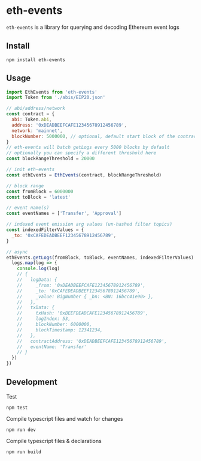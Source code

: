 # eth-events

`eth-events` is a library for querying and decoding Ethereum event logs

## Install

    npm install eth-events

## Usage

```js
import EthEvents from 'eth-events'
import Token from './abis/EIP20.json'

// abi/address/network
const contract = {
  abi: Token.abi,
  address: '0xDEADBEEFCAFE12345678912456789',
  network: 'mainnet',
  blockNumber: 5000000, // optional, default start block of the contract to query
}
// eth-events will batch getLogs every 5000 blocks by default
// optionally you can specify a different threshold here
const blockRangeThreshold = 20000

// init eth-events
const ethEvents = EthEvents(contract, blockRangeThreshold)

// block range
const fromBlock = 6000000
const toBlock = 'latest'

// event name(s)
const eventNames = ['Transfer', 'Approval']

// indexed event emission arg values (un-hashed filter topics)
const indexedFilterValues = {
  _to: '0xCAFEDEADBEEF12345678912456789',
}

// async
ethEvents.getLogs(fromBlock, toBlock, eventNames, indexedFilterValues).then(logs => {
  logs.map(log => {
    console.log(log)
    // {
    //   logData: {
    //     _from: '0xDEADBEEFCAFE12345678912456789',
    //     _to: '0xCAFEDEADBEEF12345678912456789',
    //     _value: BigNumber { _bn: <BN: 16bcc41e90> },
    //   },
    //   txData: {
    //     txHash: '0xBEEFDEADCAFE12345678912456789',
    //     logIndex: 53,
    //     blockNumber: 6000000,
    //     blockTimestamp: 12341234,
    //   },
    //   contractAddress: '0xDEADBEEFCAFE12345678912456789',
    //   eventName: 'Transfer'
    // }
  })
})
```

## Development

Test

    npm test

Compile typescript files and watch for changes

    npm run dev

Compile typescript files & declarations

    npm run build

